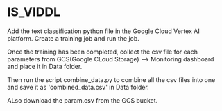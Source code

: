 # IS_VIDDL

Add the text classification python file in the Google Cloud Vertex AI platform. Create a training job and run the job.

Once the training has been completed, collect the csv file for each parameters from GCS(Google CLoud Storage) --> Monitoring dashboard and place it in Data folder.

Then run the script combine_data.py to combine all the csv files into one and save it as 'combined_data.csv' in Data folder.

ALso download the param.csv from the GCS bucket.
